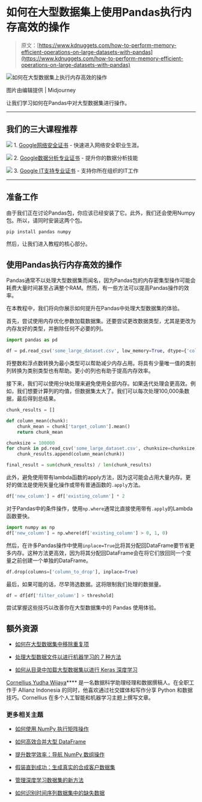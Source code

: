# 如何在大型数据集上使用Pandas执行内存高效的操作

> 原文：[https://www.kdnuggets.com/how-to-perform-memory-efficient-operations-on-large-datasets-with-pandas](https://www.kdnuggets.com/how-to-perform-memory-efficient-operations-on-large-datasets-with-pandas)

![如何在大型数据集上执行内存高效的操作](../Images/2d5df1e34d710f034fb115f832b43dcb.png)

图片由编辑提供 | Midjourney

让我们学习如何在Pandas中对大型数据集进行操作。

* * *

## 我们的三大课程推荐

![](../Images/0244c01ba9267c002ef39d4907e0b8fb.png) 1\. [Google网络安全证书](https://www.kdnuggets.com/google-cybersecurity) - 快速进入网络安全职业生涯。

![](../Images/e225c49c3c91745821c8c0368bf04711.png) 2\. [Google数据分析专业证书](https://www.kdnuggets.com/google-data-analytics) - 提升你的数据分析技能

![](../Images/0244c01ba9267c002ef39d4907e0b8fb.png) 3\. [Google IT支持专业证书](https://www.kdnuggets.com/google-itsupport) - 支持你所在组织的IT工作

* * *

## 准备工作

由于我们正在讨论Pandas包，你应该已经安装了它。此外，我们还会使用Numpy包。所以，请同时安装这两个包。

```py
pip install pandas numpy
```

然后，让我们进入教程的核心部分。

## 使用Pandas执行内存高效的操作

Pandas通常不以处理大型数据集而闻名，因为Pandas包的内存密集型操作可能会耗费大量时间甚至占满整个RAM。然而，有一些方法可以提高Pandas操作的效率。

在本教程中，我们将向你展示如何提升在Pandas中处理大型数据集的体验。

首先，尝试使用内存优化参数加载数据集。还要尝试更改数据类型，尤其是更改为内存友好的类型，并删除任何不必要的列。

```py
import pandas as pd

df = pd.read_csv('some_large_dataset.csv', low_memory=True, dtype={'column': 'int32'}, usecols=['col1', 'col2'])
```

将整数和浮点数转换为最小类型可以帮助减少内存占用。将具有少量唯一值的类别列转换为类别类型也有帮助。更小的列也有助于提高内存效率。

接下来，我们可以使用分块处理来避免使用全部内存。如果迭代处理会更高效。例如，我们想要计算列的均值，但数据集太大了。我们可以每次处理100,000条数据，最后得到总结果。

```py
chunk_results = []

def column_mean(chunk):
    chunk_mean = chunk['target_column'].mean()
    return chunk_mean

chunksize = 100000
for chunk in pd.read_csv('some_large_dataset.csv', chunksize=chunksize):
    chunk_results.append(column_mean(chunk))

final_result = sum(chunk_results) / len(chunk_results) 
```

此外，避免使用带有lambda函数的apply方法，因为这可能会占用大量内存。更好的做法是使用矢量化操作或带有普通函数的`.apply`方法。

```py
df['new_column'] = df['existing_column'] * 2
```

对于Pandas中的条件操作，使用`np.where`通常比直接使用带有`.apply`的Lambda函数要快。

```py
import numpy as np 
df['new_column'] = np.where(df['existing_column'] > 0, 1, 0)
```

然后，在许多Pandas操作中使用`inplace=True`比将其分配回DataFrame要节省更多内存。这种方法更高效，因为将其分配回DataFrame会在将它们放回同一个变量之前创建一个单独的DataFrame。

```py
df.drop(columns=['column_to_drop'], inplace=True)
```

最后，如果可能的话，尽早筛选数据。这将限制我们处理的数据量。

```py
df = df[df['filter_column'] > threshold]
```

尝试掌握这些技巧以改善你在大型数据集中的 Pandas 使用体验。

## 额外资源

+   [如何在大型数据集中移除重复项](https://www.kdnuggets.com/2016/04/clevertap-remove-duplicates-large-datasets.html)

+   [处理大型数据文件以进行机器学习的 7 种方法](https://machinelearningmastery.com/large-data-files-machine-learning)

+   [如何从目录中加载大型数据集以进行 Keras 深度学习](https://machinelearningmastery.com/how-to-load-large-datasets-from-directories-for-deep-learning-with-keras/)

**[](https://www.linkedin.com/in/cornellius-yudha-wijaya/)**[Cornellius Yudha Wijaya](https://www.linkedin.com/in/cornellius-yudha-wijaya/)**** 是一名数据科学助理经理和数据撰稿人。在全职工作于 Allianz Indonesia 的同时，他喜欢通过社交媒体和写作分享 Python 和数据技巧。Cornellius 在多个人工智能和机器学习主题上撰写文章。

### 更多相关主题

+   [如何使用 NumPy 执行矩阵操作](https://www.kdnuggets.com/how-to-perform-matrix-operations-with-numpy)

+   [如何高效合并大型 DataFrame](https://www.kdnuggets.com/how-to-merge-large-dataframes-efficiently-with-pandas)

+   [提升数学效率：导航 NumPy 数组操作](https://www.kdnuggets.com/elevate-math-efficiency-navigating-numpy-array-operations)

+   [假装直到成功：生成真实的合成客户数据集](https://www.kdnuggets.com/2022/01/fake-realistic-synthetic-customer-datasets-projects.html)

+   [管理深度学习数据集的新方法](https://www.kdnuggets.com/2022/03/new-way-managing-deep-learning-datasets.html)

+   [如何识别时间序列数据集中的缺失数据](https://www.kdnuggets.com/how-to-identify-missing-data-in-timeseries-datasets)
